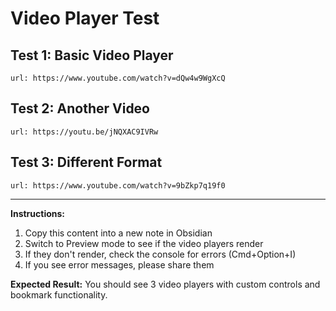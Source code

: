 # Video Player Test

## Test 1: Basic Video Player

```video-player
url: https://www.youtube.com/watch?v=dQw4w9WgXcQ
```

## Test 2: Another Video

```video-player
url: https://youtu.be/jNQXAC9IVRw
```

## Test 3: Different Format

```video-player
url: https://www.youtube.com/watch?v=9bZkp7q19f0
```

---

**Instructions:**
1. Copy this content into a new note in Obsidian
2. Switch to Preview mode to see if the video players render
3. If they don't render, check the console for errors (Cmd+Option+I)
4. If you see error messages, please share them

**Expected Result:**
You should see 3 video players with custom controls and bookmark functionality.
